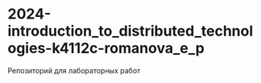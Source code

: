 # 2024-introduction_to_distributed_technologies-k4112c-romanova_e_p

Репозиторий для лабораторных работ

